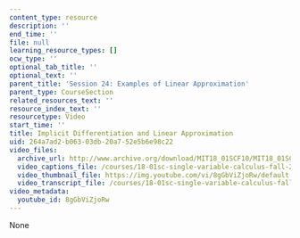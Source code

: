 ```yaml
---
content_type: resource
description: ''
end_time: ''
file: null
learning_resource_types: []
ocw_type: ''
optional_tab_title: ''
optional_text: ''
parent_title: 'Session 24: Examples of Linear Approximation'
parent_type: CourseSection
related_resources_text: ''
resource_index_text: ''
resourcetype: Video
start_time: ''
title: Implicit Differentiation and Linear Approximation
uid: 264a7ad2-b063-03db-20a7-52e5b6e98c22
video_files:
  archive_url: http://www.archive.org/download/MIT18_01SCF10/MIT18_01SCF10Rec_16_300k.mp4
  video_captions_file: /courses/18-01sc-single-variable-calculus-fall-2010/9f9a00bd4a1455b69e80d4bedd65c154_21789.vtt
  video_thumbnail_file: https://img.youtube.com/vi/8gGbViZjoRw/default.jpg
  video_transcript_file: /courses/18-01sc-single-variable-calculus-fall-2010/e0d2d2093a102614f61c8d390e6190c5_21789.pdf
video_metadata:
  youtube_id: 8gGbViZjoRw
---
```

None

